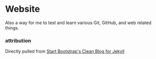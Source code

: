 # Website
Also a way for me to test and learn various Git, GitHub, and web related things.


### attribution
Directly pulled from [Start Bootstrap's Clean Blog for Jekyll](https://github.com/BlackrockDigital/startbootstrap-clean-blog-jekyll)
